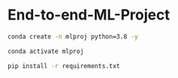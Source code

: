 # End-to-end-ML-Project

```bash
conda create -n mlproj python=3.8 -y
```

```bash
conda activate mlproj
```


```bash
pip install -r requirements.txt
```